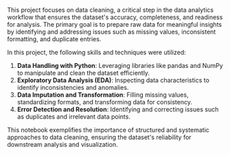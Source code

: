 
This project focuses on data cleaning, a critical step in the data analytics workflow that ensures the dataset's accuracy, completeness, and readiness for analysis.
The primary goal is to prepare raw data for meaningful insights by identifying and addressing issues such as missing values, inconsistent formatting, and duplicate entries.  

In this project, the following skills and techniques were utilized:  
1. **Data Handling with Python**: Leveraging libraries like pandas and NumPy to manipulate and clean the dataset efficiently.  
2. **Exploratory Data Analysis (EDA)**: Inspecting data characteristics to identify inconsistencies and anomalies.  
3. **Data Imputation and Transformation**: Filling missing values, standardizing formats, and transforming data for consistency.  
4. **Error Detection and Resolution**: Identifying and correcting issues such as duplicates and irrelevant data points.  

This notebook exemplifies the importance of structured and systematic approaches to data cleaning, ensuring the dataset's reliability for downstream analysis and visualization.  
